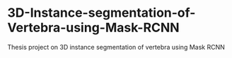 # 3D-Instance-segmentation-of-Vertebra-using-Mask-RCNN
Thesis project on 3D instance segmentation of vertebra using Mask RCNN
